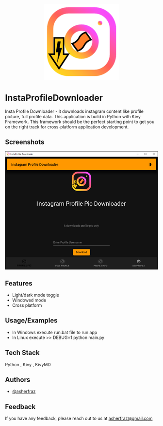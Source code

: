 <p align="center">
<img src="https://raw.githubusercontent.com/asherfraz/InstaProfileDownloader/main/assets/images/insta.png" width="250" height="250" /></p>

# InstaProfileDownloader

Insta Profile Downloader - it downloads instagram content like profile picture, full profile data. This application is build in Python with Kivy Framework. This framework should be the perfect starting point to get you on the right track for cross-platform application development.


## Screenshots

![Profile Pic Screenshot](https://raw.githubusercontent.com/asherfraz/InstaProfileDownloader/main/Downloads/product%20Screeshots/Profile%20Pic%20Screen.png)
## Features

- Light/dark mode toggle
- Windowed mode
- Cross platform


## Usage/Examples

- In Windows execute run.bat file to run app
- In Linux execute >> DEBUG=1 python main.py

## Tech Stack

Python , Kivy , KivyMD 

## Authors

- [@asherfraz](https://github.com/asherfraz)


## Feedback

If you have any feedback, please reach out to us at asherfraz@gmail.com

